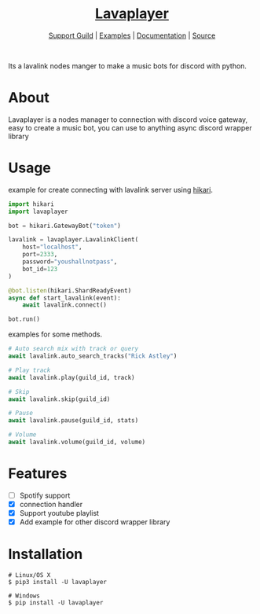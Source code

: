 <h1 align="center">
    <b>
        <a href="https://github.com/HazemMeqdad/lavaplayer">
            Lavaplayer
        </a>
    </b>
</h1>


<p align="center">
    <a href="https://discord.gg/VcWRRphVQB">Support Guild</a> |
    <a href="https://github.com/HazemMeqdad/lavaplayer/tree/main/examples">Examples</a> |
    <a href="https://lavaplayer.readthedocs.io/en/latest/">Documentation</a> |
    <a href="https://github.com/HazemMeqdad/lavaplayer">Source</a>
</p>

<br>

Its a lavalink nodes manger to make a music bots for discord with python.


# About

Lavaplayer is a nodes manager to connection with discord voice gateway, easy to create a music bot, you can use to anything async discord wrapper library

# Usage

example for create connecting with lavalink server using [hikari](https://github.com/hikari-py/hikari).

```python
import hikari
import lavaplayer

bot = hikari.GatewayBot("token")

lavalink = lavaplayer.LavalinkClient(
    host="localhost",
    port=2333,
    password="youshallnotpass",
    bot_id=123
)

@bot.listen(hikari.ShardReadyEvent)
async def start_lavalink(event):
    await lavalink.connect()

bot.run()
```

examples for some methods.
```python
# Auto search mix with track or query
await lavalink.auto_search_tracks("Rick Astley")

# Play track
await lavalink.play(guild_id, track)

# Skip
await lavalink.skip(guild_id)

# Pause
await lavalink.pause(guild_id, stats)

# Volume
await lavalink.volume(guild_id, volume)
```

# Features

- [ ] Spotify support
- [x] connection handler
- [x] Support youtube playlist
- [x] Add example for other discord wrapper library

# Installation

```shell
# Linux/OS X
$ pip3 install -U lavaplayer

# Windows
$ pip install -U lavaplayer
```



